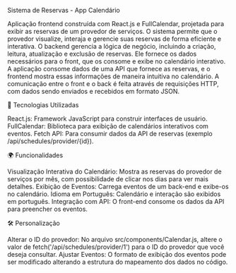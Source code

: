 Sistema de Reservas - App Calendário

Aplicação frontend construída com React.js e FullCalendar, projetada para exibir as reservas de um provedor de serviços. 
O sistema permite que o provedor visualize, interaja e gerencie suas reservas de forma eficiente e interativa. O backend gerencia a lógica de negócio, 
incluindo a criação, leitura, atualização e exclusão de reservas. Ele fornece os dados necessários para o front, que os consome e exibe no calendário interativo. 
A aplicação consome dados de uma API que fornece as reservas, e o frontend mostra essas informações de maneira intuitiva no calendário. 
A comunicação entre o front e o back é feita através de requisições HTTP, com dados sendo enviados e recebidos em formato JSON.


🚀 Tecnologias Utilizadas

React.js: Framework JavaScript para construir interfaces de usuário.
FullCalendar: Biblioteca para exibição de calendários interativos com eventos.
Fetch API: Para consumir dados da API de reservas (exemplo /api/schedules/provider/{id}).


🌍 Funcionalidades

Visualização Interativa do Calendário: Mostra as reservas do provedor de serviços por mês, com possibilidade de clicar nos dias para ver mais detalhes.
Exibição de Eventos: Carrega eventos de um back-end e exibe-os no calendário.
Idioma em Português: Calendário e interação são exibidos em português.
Integração com API: O front-end consome os dados da API para preencher os eventos.


🛠 Personalização

Alterar o ID do provedor: No arquivo src/components/Calendar.js, altere o valor de fetch('/api/schedules/provider/1') para o ID do provedor que você deseja consultar.
Ajustar Eventos: O formato de exibição dos eventos pode ser modificado alterando a estrutura do mapeamento dos dados no código.
